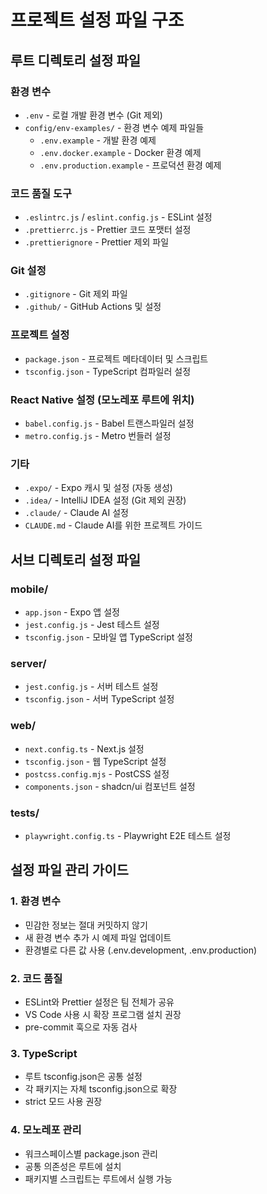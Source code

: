 # 프로젝트 설정 파일 구조

## 루트 디렉토리 설정 파일

### 환경 변수
- `.env` - 로컬 개발 환경 변수 (Git 제외)
- `config/env-examples/` - 환경 변수 예제 파일들
  - `.env.example` - 개발 환경 예제
  - `.env.docker.example` - Docker 환경 예제
  - `.env.production.example` - 프로덕션 환경 예제

### 코드 품질 도구
- `.eslintrc.js` / `eslint.config.js` - ESLint 설정
- `.prettierrc.js` - Prettier 코드 포맷터 설정
- `.prettierignore` - Prettier 제외 파일

### Git 설정
- `.gitignore` - Git 제외 파일
- `.github/` - GitHub Actions 및 설정

### 프로젝트 설정
- `package.json` - 프로젝트 메타데이터 및 스크립트
- `tsconfig.json` - TypeScript 컴파일러 설정

### React Native 설정 (모노레포 루트에 위치)
- `babel.config.js` - Babel 트랜스파일러 설정
- `metro.config.js` - Metro 번들러 설정

### 기타
- `.expo/` - Expo 캐시 및 설정 (자동 생성)
- `.idea/` - IntelliJ IDEA 설정 (Git 제외 권장)
- `.claude/` - Claude AI 설정
- `CLAUDE.md` - Claude AI를 위한 프로젝트 가이드

## 서브 디렉토리 설정 파일

### mobile/
- `app.json` - Expo 앱 설정
- `jest.config.js` - Jest 테스트 설정
- `tsconfig.json` - 모바일 앱 TypeScript 설정

### server/
- `jest.config.js` - 서버 테스트 설정
- `tsconfig.json` - 서버 TypeScript 설정

### web/
- `next.config.ts` - Next.js 설정
- `tsconfig.json` - 웹 TypeScript 설정
- `postcss.config.mjs` - PostCSS 설정
- `components.json` - shadcn/ui 컴포넌트 설정

### tests/
- `playwright.config.ts` - Playwright E2E 테스트 설정

## 설정 파일 관리 가이드

### 1. 환경 변수
- 민감한 정보는 절대 커밋하지 않기
- 새 환경 변수 추가 시 예제 파일 업데이트
- 환경별로 다른 값 사용 (.env.development, .env.production)

### 2. 코드 품질
- ESLint와 Prettier 설정은 팀 전체가 공유
- VS Code 사용 시 확장 프로그램 설치 권장
- pre-commit 훅으로 자동 검사

### 3. TypeScript
- 루트 tsconfig.json은 공통 설정
- 각 패키지는 자체 tsconfig.json으로 확장
- strict 모드 사용 권장

### 4. 모노레포 관리
- 워크스페이스별 package.json 관리
- 공통 의존성은 루트에 설치
- 패키지별 스크립트는 루트에서 실행 가능
